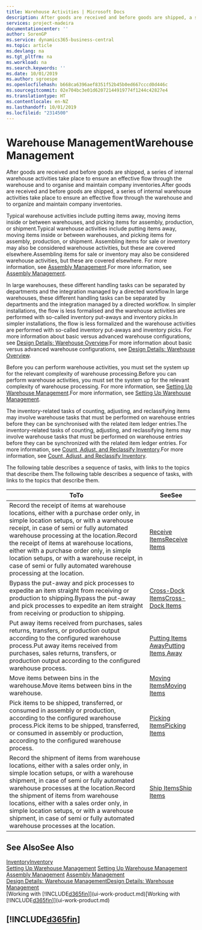 ```yaml
---
title: Warehouse Activities | Microsoft Docs
description: After goods are received and before goods are shipped, a series of internal warehouse activities take place to ensure an effective flow through the warehouse and to organise and maintain company inventories.
services: project-madeira
documentationcenter: ''
author: SorenGP
ms.service: dynamics365-business-central
ms.topic: article
ms.devlang: na
ms.tgt_pltfrm: na
ms.workload: na
ms.search.keywords: ''
ms.date: 10/01/2019
ms.author: sgroespe
ms.openlocfilehash: b668ca6396aef8351f52b45b0ed667cccd0d446c
ms.sourcegitcommit: 02e704bc3e01d62072144919774f1244c42827e4
ms.translationtype: HT
ms.contentlocale: en-NZ
ms.lasthandoff: 10/01/2019
ms.locfileid: "2314500"
---
```

# <a name="warehouse-management"></a><span data-ttu-id="19fef-103">Warehouse Management</span><span class="sxs-lookup"><span data-stu-id="19fef-103">Warehouse Management</span></span>
<span data-ttu-id="19fef-104">After goods are received and before goods are shipped, a series of internal warehouse activities take place to ensure an effective flow through the warehouse and to organise and maintain company inventories.</span><span class="sxs-lookup"><span data-stu-id="19fef-104">After goods are received and before goods are shipped, a series of internal warehouse activities take place to ensure an effective flow through the warehouse and to organize and maintain company inventories.</span></span>

<span data-ttu-id="19fef-105">Typical warehouse activities include putting items away, moving items inside or between warehouses, and picking items for assembly, production, or shipment.</span><span class="sxs-lookup"><span data-stu-id="19fef-105">Typical warehouse activities include putting items away, moving items inside or between warehouses, and picking items for assembly, production, or shipment.</span></span> <span data-ttu-id="19fef-106">Assembling items for sale or inventory may also be considered warehouse activities, but these are covered elsewhere.</span><span class="sxs-lookup"><span data-stu-id="19fef-106">Assembling items for sale or inventory may also be considered warehouse activities, but these are covered elsewhere.</span></span> <span data-ttu-id="19fef-107">For more information, see [Assembly Management](assembly-assemble-items.md).</span><span class="sxs-lookup"><span data-stu-id="19fef-107">For more information, see [Assembly Management](assembly-assemble-items.md).</span></span>  

<span data-ttu-id="19fef-108">In large warehouses, these different handling tasks can be separated by departments and the integration managed by a directed workflow.</span><span class="sxs-lookup"><span data-stu-id="19fef-108">In large warehouses, these different handling tasks can be separated by departments and the integration managed by a directed workflow.</span></span> <span data-ttu-id="19fef-109">In simpler installations, the flow is less formalised and the warehouse activities are performed with so-called inventory put-aways and inventory picks.</span><span class="sxs-lookup"><span data-stu-id="19fef-109">In simpler installations, the flow is less formalized and the warehouse activities are performed with so-called inventory put-aways and inventory picks.</span></span> <span data-ttu-id="19fef-110">For more information about basic versus advanced warehouse configurations, see [Design Details: Warehouse Overview](design-details-warehouse-overview.md).</span><span class="sxs-lookup"><span data-stu-id="19fef-110">For more information about basic versus advanced warehouse configurations, see [Design Details: Warehouse Overview](design-details-warehouse-overview.md).</span></span>

<span data-ttu-id="19fef-111">Before you can perform warehouse activities, you must set the system up for the relevant complexity of warehouse processing.</span><span class="sxs-lookup"><span data-stu-id="19fef-111">Before you can perform warehouse activities, you must set the system up for the relevant complexity of warehouse processing.</span></span> <span data-ttu-id="19fef-112">For more information, see [Setting Up Warehouse Management](warehouse-setup-warehouse.md).</span><span class="sxs-lookup"><span data-stu-id="19fef-112">For more information, see [Setting Up Warehouse Management](warehouse-setup-warehouse.md).</span></span>

<span data-ttu-id="19fef-113">The inventory-related tasks of counting, adjusting, and reclassifying items may involve warehouse tasks that must be performed on warehouse entries before they can be synchronised with the related item ledger entries.</span><span class="sxs-lookup"><span data-stu-id="19fef-113">The inventory-related tasks of counting, adjusting, and reclassifying items may involve warehouse tasks that must be performed on warehouse entries before they can be synchronized with the related item ledger entries.</span></span> <span data-ttu-id="19fef-114">For more information, see [Count, Adjust, and Reclassify Inventory](inventory-how-count-adjust-reclassify.md).</span><span class="sxs-lookup"><span data-stu-id="19fef-114">For more information, see [Count, Adjust, and Reclassify Inventory](inventory-how-count-adjust-reclassify.md).</span></span>

 <span data-ttu-id="19fef-115">The following table describes a sequence of tasks, with links to the topics that describe them.</span><span class="sxs-lookup"><span data-stu-id="19fef-115">The following table describes a sequence of tasks, with links to the topics that describe them.</span></span>   

|<span data-ttu-id="19fef-116">**To**</span><span class="sxs-lookup"><span data-stu-id="19fef-116">**To**</span></span>|<span data-ttu-id="19fef-117">**See**</span><span class="sxs-lookup"><span data-stu-id="19fef-117">**See**</span></span>|  
|------------|-------------|  
|<span data-ttu-id="19fef-118">Record the receipt of items at warehouse locations, either with a purchase order only, in simple location setups, or with a warehouse receipt, in case of semi or fully automated warehouse processing at the location.</span><span class="sxs-lookup"><span data-stu-id="19fef-118">Record the receipt of items at warehouse locations, either with a purchase order only, in simple location setups, or with a warehouse receipt, in case of semi or fully automated warehouse processing at the location.</span></span>|[<span data-ttu-id="19fef-119">Receive Items</span><span class="sxs-lookup"><span data-stu-id="19fef-119">Receive Items</span></span>](warehouse-how-receive-items.md)|
|<span data-ttu-id="19fef-120">Bypass the put-away and pick processes to expedite an item straight from receiving or production to shipping.</span><span class="sxs-lookup"><span data-stu-id="19fef-120">Bypass the put-away and pick processes to expedite an item straight from receiving or production to shipping.</span></span>|[<span data-ttu-id="19fef-121">Cross-Dock Items</span><span class="sxs-lookup"><span data-stu-id="19fef-121">Cross-Dock Items</span></span>](warehouse-how-to-cross-dock-items.md)|    
|<span data-ttu-id="19fef-122">Put away items received from purchases, sales returns, transfers, or production output according to the configured warehouse process.</span><span class="sxs-lookup"><span data-stu-id="19fef-122">Put away items received from purchases, sales returns, transfers, or production output according to the configured warehouse process.</span></span>|[<span data-ttu-id="19fef-123">Putting Items Away</span><span class="sxs-lookup"><span data-stu-id="19fef-123">Putting Items Away</span></span>](warehouse-put-away-items.md)|
|<span data-ttu-id="19fef-124">Move items between bins in the warehouse.</span><span class="sxs-lookup"><span data-stu-id="19fef-124">Move items between bins in the warehouse.</span></span>|[<span data-ttu-id="19fef-125">Moving Items</span><span class="sxs-lookup"><span data-stu-id="19fef-125">Moving Items</span></span>](warehouse-move-items.md)|
|<span data-ttu-id="19fef-126">Pick items to be shipped, transferred, or consumed in assembly or production, according to the configured warehouse process.</span><span class="sxs-lookup"><span data-stu-id="19fef-126">Pick items to be shipped, transferred, or consumed in assembly or production, according to the configured warehouse process.</span></span>|[<span data-ttu-id="19fef-127">Picking Items</span><span class="sxs-lookup"><span data-stu-id="19fef-127">Picking Items</span></span>](warehouse-pick-items.md)|
|<span data-ttu-id="19fef-128">Record the shipment of items from warehouse locations, either with a sales order only, in simple location setups, or with a warehouse shipment, in case of semi or fully automated warehouse processes at the location.</span><span class="sxs-lookup"><span data-stu-id="19fef-128">Record the shipment of items from warehouse locations, either with a sales order only, in simple location setups, or with a warehouse shipment, in case of semi or fully automated warehouse processes at the location.</span></span>|[<span data-ttu-id="19fef-129">Ship Items</span><span class="sxs-lookup"><span data-stu-id="19fef-129">Ship Items</span></span>](warehouse-how-ship-items.md)|  

## <a name="see-also"></a><span data-ttu-id="19fef-130">See Also</span><span class="sxs-lookup"><span data-stu-id="19fef-130">See Also</span></span>  
[<span data-ttu-id="19fef-131">Inventory</span><span class="sxs-lookup"><span data-stu-id="19fef-131">Inventory</span></span>](inventory-manage-inventory.md)  
<span data-ttu-id="19fef-132">[Setting Up Warehouse Management](warehouse-setup-warehouse.md)   </span><span class="sxs-lookup"><span data-stu-id="19fef-132">[Setting Up Warehouse Management](warehouse-setup-warehouse.md)   </span></span>  
<span data-ttu-id="19fef-133">[Assembly Management](assembly-assemble-items.md)  </span><span class="sxs-lookup"><span data-stu-id="19fef-133">[Assembly Management](assembly-assemble-items.md)  </span></span>  
[<span data-ttu-id="19fef-134">Design Details: Warehouse Management</span><span class="sxs-lookup"><span data-stu-id="19fef-134">Design Details: Warehouse Management</span></span>](design-details-warehouse-management.md)  
<span data-ttu-id="19fef-135">[Working with [!INCLUDE[d365fin](includes/d365fin_md.md)]](ui-work-product.md)</span><span class="sxs-lookup"><span data-stu-id="19fef-135">[Working with [!INCLUDE[d365fin](includes/d365fin_md.md)]](ui-work-product.md)</span></span>  

## [!INCLUDE[d365fin](includes/free_trial_md.md)]  
